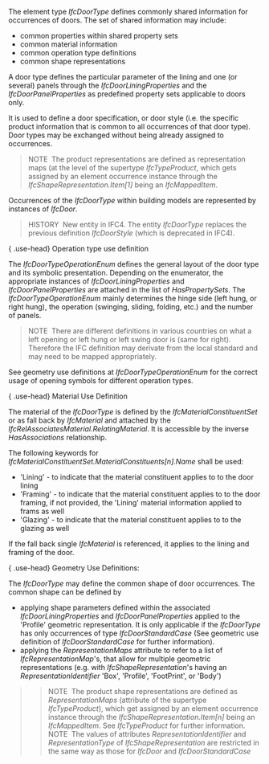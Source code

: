 ﻿The element type _IfcDoorType_ defines commonly shared information for occurrences of doors. The set of shared information may include:

* common properties within shared property sets
* common material information
* common operation type definitions
* common shape representations

A door type defines the particular parameter of the lining and one (or several) panels through the _IfcDoorLiningProperties_ and the _IfcDoorPanelProperties_ as predefined property sets applicable to doors only.

It is used to define a door specification, or door style (i.e. the specific product information that is common to all occurrences of that door type). Door types may be exchanged without being already assigned to occurrences.

> NOTE&nbsp; The product representations are defined as representation maps (at the level of the supertype _IfcTypeProduct_, which gets assigned by an element occurrence instance through the _IfcShapeRepresentation.Item[1]_ being an _IfcMappedItem_.

Occurrences of the _IfcDoorType_ within building models are represented by instances of _IfcDoor_.

> HISTORY&nbsp; New entity in IFC4. The entity _IfcDoorType_ replaces the previous definition _IfcDoorStyle_ (which is deprecated in IFC4).

{ .use-head}
Operation type use definition

The _IfcDoorTypeOperationEnum_ defines the general layout of the door type and its symbolic presentation. Depending on the enumerator, the appropriate instances of _IfcDoorLiningProperties_ and _IfcDoorPanelProperties_ are attached in the list of _HasPropertySets_. The _IfcDoorTypeOperationEnum_ mainly determines the hinge side (left hung, or right hung), the operation (swinging, sliding, folding, etc.) and the number of panels.

> NOTE&nbsp; There are different definitions in various countries on what a left opening or left hung or left swing door is (same for right). Therefore the IFC definition may derivate from the local standard and may need to be mapped appropriately.

See geometry use definitions at _IfcDoorTypeOperationEnum_ for the correct usage of opening symbols for different operation types.

{ .use-head}
Material Use Definition

The material of the _IfcDoorType_ is defined by the _IfcMaterialConstituentSet_ or as fall back by _IfcMaterial_ and attached by the _IfcRelAssociatesMaterial_._RelatingMaterial_. It is accessible by the inverse _HasAssociations_ relationship.

The following keywords for _IfcMaterialConstituentSet.MaterialConstituents[n].Name_ shall be used:

* 'Lining' - to indicate that the material constituent applies to to the door lining
* 'Framing' - to indicate that the material constituent applies to to the door framing, if not provided, the 'Lining' material information applied to frams as well
* 'Glazing' - to indicate that the material constituent applies to to the glazing as well

If the fall back single _IfcMaterial_ is referenced, it applies to the lining and framing of the door.

{ .use-head}
Geometry Use Definitions:

The _IfcDoorType_ may define the common shape of door occurrences. The common shape can be defined by

* applying shape parameters defined within the associated _IfcDoorLiningProperties_ and _IfcDoorPanelProperties_ applied to the 'Profile' geometric representation. It is only applicable if the _IfcDoorType_ has only occurrences of type _IfcDoorStandardCase_ (See geometric use definition of _IfcDoorStandardCase_ for further information).
* applying the _RepresentationMaps_ attribute to refer to a list of _IfcRepresentationMap_'s, that allow for multiple geometric representations (e.g. with _IfcShapeRepresentation_'s having an _RepresentationIdentifier_ 'Box', 'Profile', 'FootPrint', or 'Body') 
>> NOTE&nbsp; The product shape representations are defined as _RepresentationMaps_ (attribute of the supertype _IfcTypeProduct_), which get assigned by an element occurrence instance through the _IfcShapeRepresentation.Item[n]_ being an _IfcMappedItem_. See _IfcTypeProduct_ for further information. 
>> NOTE&nbsp; The values of attributes _RepresentationIdentifier_ and _RepresentationType_ of _IfcShapeRepresentation_ are restricted in the same way as those for _IfcDoor_ and _IfcDoorStandardCase_
